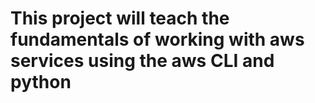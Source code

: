 # This project will teach the fundamentals of working with aws services using the aws CLI and python